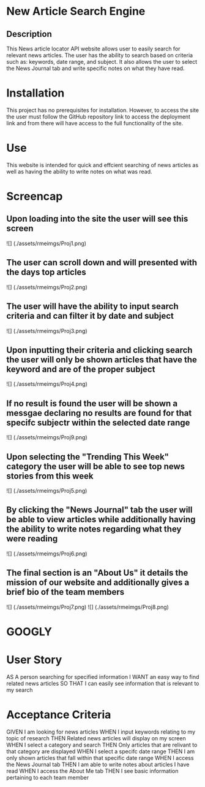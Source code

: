 # New Article Search Engine
## Description
This News article locator API website allows user to easily search for relevant news articles. The user has the ability to search based on criteria such as: keywords, date range, and subject. It also allows the user to select the News Journal tab and write specific notes on what they have read. 

# Installation
This project has no prerequisites for installation. However, to access the site the user must follow the GitHub repository link to access the deployment link and from there will have access to the full functionality of the site.

# Use
This website is intended for  quick and effcient searching of news articles as well as having the ability to write notes on what was read.

# Screencap
## Upon loading into the site the user will see this screen
![] (./assets/rmeimgs/Proj1.png)

## The user can scroll down and will presented with the days top articles
![] (./assets/rmeimgs/Proj2.png)

## The user will have the ability to input search criteria and can filter it by date and subject
![] (./assets/rmeimgs/Proj3.png)

## Upon inputting their criteria and clicking search the user will only be shown articles that have the keyword and are of the proper subject
![] (./assets/rmeimgs/Proj4.png)

## If no result is found the user will be shown a messgae declaring no results are found for that specifc subjectr within the selected date range
![] (./assets/rmeimgs/Proj9.png)

## Upon selecting the "Trending This Week" category the user will be able to see top news stories from this week
![] (./assets/rmeimgs/Proj5.png)

## By clicking the "News Journal" tab the user will be able to view articles while additionally having the ability to write notes regarding what they were reading
![] (./assets/rmeimgs/Proj6.png)

## The final section is an "About Us" it details the mission of our website and additionally gives a brief bio of the team members
![] (./assets/rmeimgs/Proj7.png)
![] (./assets/rmeimgs/Proj8.png)



# GOOGLY

# User Story 
 AS A person searching for specified information
 I WANT an easy way to find related news articles
 SO THAT I can easily see information that is relevant to my search

 # Acceptance Criteria 
 GIVEN I am looking for news articles
 WHEN I input keywords relating to my topic of research
 THEN Related news articles will display on my screen
 WHEN I select a category and search
 THEN Only articles that are relivant to that category are displayed
 WHEN I select a specifc date range 
 THEN I am only shown articles that fall within that specific date range
 WHEN I access the News Journal tab
 THEN I am able to write notes about articles I have read
 WHEN I access the About Me tab
 THEN I see basic information pertaining to each team member